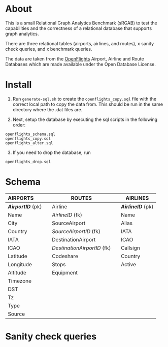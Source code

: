 # About

This is a small Relational Graph Analytics Benchmark (sRGAB) to test the capabilities and the correctness of a relational database that supports graph analytics.

There are three relational tables (airports, airlines, and routes), x sanity check queries, and x benchmark queries.

The data are taken from the [OpenFlights](https://openflights.org/data.html) Airport, Airline and Route Databases which are made available under the Open Database License.

# Install

1. Run `generate-sql.sh` to create the `openflights_copy.sql` file with the correct local path to copy the data from. This should be run in the same directory where the .dat files are.

2. Next, setup the database by executing the sql scripts in the following order:
```
openflights_schema.sql
openflights_copy.sql
openflights_alter.sql
```

3. If you need to drop the database, run
```
openflights_drop.sql
```

# Schema

| AIRPORTS |   | ROUTES |     | AIRLINES |
|:---      |---|  ---   |:---| ---      |
|**_AirportID_** (pk)|   |Airline   |   |**_AirlineID_** (pk)|
|Name      |   |*AirlineID* (fk)    |   |Name     |
|City      |   |SourceAirport       |   |Alias    |
|Country   |   |*SourceAirportID* (fk)|   |IATA     |
|IATA      |   |DestinationAirport  |   |ICAO     |
|ICAO      |   |*DestinationAirportID* (fk)|   |Callsign |
|Latitude  |   |Codeshare           |   |Country  |
|Longitude |   |Stops               |   |Active   |
|Altitude  |   |Equipment           |   |         |
|Timezone  |
|DST       |
|Tz        |
|Type      |
|Source    |


# Sanity check queries

